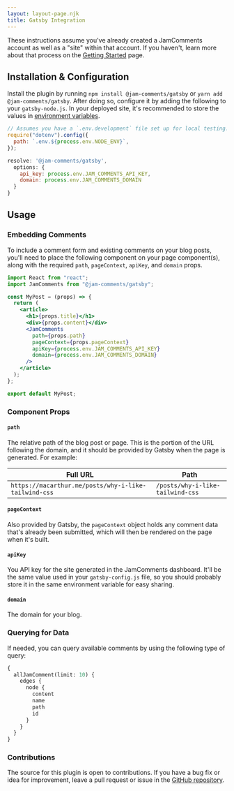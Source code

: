 ```yaml
---
layout: layout-page.njk
title: Gatsby Integration
---
```


These instructions assume you've already created a JamComments account as well as a "site" within that account. If you haven't, learn more about that process on the [Getting Started](/docs/getting-started) page.

## Installation & Configuration

Install the plugin by running `npm install @jam-comments/gatsby` or `yarn add @jam-comments/gatsby`. After doing so, configure it by adding the following to your `gatsby-node.js`. In your deployed site, it's recommended to store the values in [environment variables](https://www.gatsbyjs.com/docs/how-to/local-development/environment-variables/).

```javascript
// Assumes you have a `.env.development` file set up for local testing.
require("dotenv").config({
  path: `.env.${process.env.NODE_ENV}`,
});

resolve: '@jam-comments/gatsby',
  options: {
    api_key: process.env.JAM_COMMENTS_API_KEY,
    domain: process.env.JAM_COMMENTS_DOMAIN
  }
}
```

## Usage

### Embedding Comments

To include a comment form and existing comments on your blog posts, you'll need to place the following component on your page component(s), along with the required `path`, `pageContext`, `apiKey`, and `domain` props.

```jsx
import React from "react";
import JamComments from "@jam-comments/gatsby";

const MyPost = (props) => {
  return (
    <article>
      <h1>{props.title}</h1>
      <div>{props.content}</div>
      <JamComments
        path={props.path}
        pageContext={props.pageContext}
        apiKey={process.env.JAM_COMMENTS_API_KEY}
        domain={process.env.JAM_COMMENTS_DOMAIN}
      />
    </article>
  );
};

export default MyPost;
```

### Component Props

#### `path`

The relative path of the blog post or page. This is the portion of the URL following the domain, and it should be provided by Gatsby when the page is generated. For example:

Full URL                                             | Path
---------------------------------------------------- | --------------------------------
`https://macarthur.me/posts/why-i-like-tailwind-css` | `/posts/why-i-like-tailwind-css`

#### `pageContext`

Also provided by Gatsby, the `pageContext` object holds any comment data that's already been submitted, which will then be rendered on the page when it's built.

#### `apiKey`

You API key for the site generated in the JamComments dashboard. It'll be the same value used in your `gatsby-config.js` file, so you should probably store it in the same environment variable for easy sharing.

#### `domain`

The domain for your blog.

### Querying for Data

If needed, you can query available comments by using the following type of query:

```graphql
{
  allJamComment(limit: 10) {
    edges {
      node {
        content
        name
        path
        id
      }
    }
  }
}
```

### Contributions

The source for this plugin is open to contributions. If you have a bug fix or idea for improvement, leave a pull request or issue in the [GitHub repository](https://github.com/alexmacarthur/jam-comments-javascript/tree/master/packages/gatsby).
